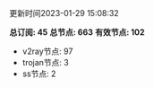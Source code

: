 更新时间2023-01-29 15:08:32

**总订阅: 45**
**总节点: 663**
**有效节点: 102**
- v2ray节点: 97
- trojan节点: 3
- ss节点: 2
